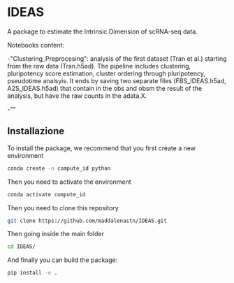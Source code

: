 # IDEAS

A package to estimate the Intrinsic Dimension of scRNA-seq data. 

Notebooks content: 

-"Clustering_Preprocesing": analysis of the first dataset (Tran et al.) starting from the raw data (Tran.h5ad). The pipeline includes clustering, pluripotency score estimation, cluster ordering through pluripotency, pseudotime analsyis. It ends by saving two separate files (FBS_IDEAS.h5ad, A2S_IDEAS.h5ad) that contain in the obs and obsm the result of the analysis, but have the raw counts in the adata.X.

-""

## Installazione

To install the package, we recommend that you first create a new environment

```bash 
conda create -n compute_id python 
```

Then you need to activate the environment


```bash 
conda activate compute_id
```

Then you need to clone this repository 

```bash
git clone https://github.com/maddalenastn/IDEAS.git
```

Then going inside the main folder

```bash
cd IDEAS/
```

And finally you can build the package:

```bash
pip install -e .
```
